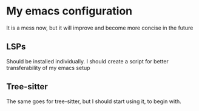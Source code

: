 # My emacs configuration

It is a mess now, but it will improve and become more concise in the future

## LSPs

Should be installed individually. I should create a script for better transferability of my emacs setup

## Tree-sitter

The same goes for tree-sitter, but I should start using it, to begin with.
